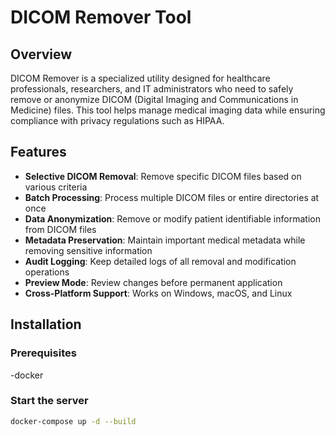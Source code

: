 # DICOM Remover Tool

## Overview
DICOM Remover is a specialized utility designed for healthcare professionals, researchers, and IT administrators who need to safely remove or anonymize DICOM (Digital Imaging and Communications in Medicine) files. This tool helps manage medical imaging data while ensuring compliance with privacy regulations such as HIPAA.

## Features
- **Selective DICOM Removal**: Remove specific DICOM files based on various criteria
- **Batch Processing**: Process multiple DICOM files or entire directories at once
- **Data Anonymization**: Remove or modify patient identifiable information from DICOM files
- **Metadata Preservation**: Maintain important medical metadata while removing sensitive information
- **Audit Logging**: Keep detailed logs of all removal and modification operations
- **Preview Mode**: Review changes before permanent application
- **Cross-Platform Support**: Works on Windows, macOS, and Linux

## Installation

### Prerequisites
-docker

### Start the server
```bash
docker-compose up -d --build
```